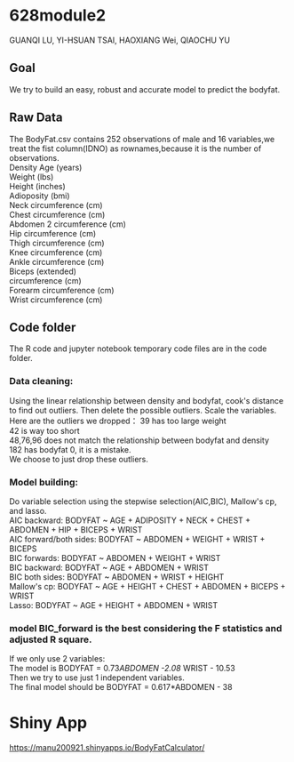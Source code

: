 # 628module2
GUANQI LU, YI-HSUAN TSAI, HAOXIANG Wei, QIAOCHU YU  

## Goal 
We try to build an easy, robust and accurate model to  predict the bodyfat.   



## Raw Data  
The BodyFat.csv contains 252 observations of male and 16 variables,we treat the fist column(IDNO) as rownames,because it is the number of observations.   
Density
Age (years)  
Weight (lbs)  
Height (inches)  
Adioposity (bmi)  
Neck circumference (cm)   
Chest circumference (cm)  
Abdomen 2 circumference (cm)   
Hip circumference (cm)   
Thigh circumference (cm)  
Knee circumference (cm)   
Ankle circumference (cm)   
Biceps (extended)    
circumference (cm)    
Forearm circumference (cm)   
Wrist circumference (cm)     

## Code folder
The R code and jupyter notebook temporary code files are in the code folder.   
### Data cleaning:  
Using the linear relationship between density and bodyfat, cook's distance to find out outliers. Then delete the possible outliers. Scale the variables.  
Here are the outliers we dropped：
39 has too large weight  
42 is way too short  
48,76,96 does not match the relationship between bodyfat and density  
182 has bodyfat 0, it is a mistake.  
We choose to just drop these outliers.  
### Model building:   
Do variable selection using the stepwise selection(AIC,BIC), Mallow's cp, and lasso.   
AIC backward: BODYFAT ~ AGE + ADIPOSITY + NECK + CHEST + ABDOMEN + HIP + BICEPS + 
    WRIST  
AIC forward/both sides: BODYFAT ~ ABDOMEN + WEIGHT + WRIST + BICEPS  
BIC forwards: BODYFAT ~ ABDOMEN + WEIGHT + WRIST  
BIC backward: BODYFAT ~ AGE + ABDOMEN + WRIST  
BIC both sides: BODYFAT ~ ABDOMEN + WRIST + HEIGHT  
Mallow's cp: BODYFAT ~ AGE + HEIGHT + CHEST + ABDOMEN + BICEPS + WRIST  
Lasso: BODYFAT ~ AGE + HEIGHT + ABDOMEN + WRIST   
 


### model BIC_forward  is the best considering the F statistics and adjusted R square.   
 If we only use 2 variables:  
 The model is BODYFAT = 0.73*ABDOMEN  -2.08* WRIST - 10.53  
 Then we try to use just 1 independent variables.  
 The final model should be BODYFAT = 0.617*ABDOMEN  - 38  


# Shiny App 
https://manu200921.shinyapps.io/BodyFatCalculator/  



